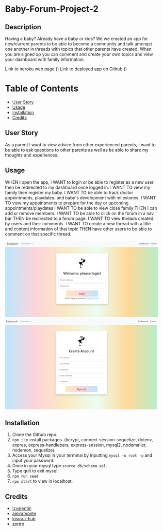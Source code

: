 # Baby-Forum-Project-2

## Description 

Having a baby? Already have a baby or kids? We we created an app for new/current parents to be able to become a community and talk amongst one another in threads with topics that other parents have created. When you are signed up you can comment and create your own topics and view your dashboard with family information. 

Link to heroku web page ()
Link to deployed app on Github ()

# Table of Contents 
- [User Story](#UserStory)
- [Usage](#Usage)
- [Installation](#Installation)
- [Credits](#Credits)
 
<a name="UserStory"></a>
## User Story
As a parent I want to view advice from other experienced parents,
I want to be able to ask questions to other parents as well as be able to share my thoughts and experiences.

<a name="Usage"></a>
## Usage

WHEN I open the app,
I WANT to login or be able to register as a new user then be redirected to my dashboard once logged in.
I WANT TO view my family then register my baby.
I WANT TO be able to track doctor appointments, playdates. and baby's development with milestones. 
I WANT TO view my appointments to prepare for the day or upcoming appointments/playdates
I WANT TO be able to view close family THEN I can add or remove members.
I WANT TO be able to click on the forum in a nav bar THEN be redirected to a forum page.
I WANT TO view threads created by users and their comments.
I WANT TO create a new thread with a title and content information of that topic THEN have other users to be able to comment on that specific thread.

![signin](./public/assets/signin.png)
![signup](./public/assets/signup.png)

<a name="Installation"></a>
## Installation

1. Clone the Github repo. 
2. `npm i` to install packages. (bcrypt, connect-session-sequelize, dotenv, expres, express-handlebars, express-session, mysql2, nodemailer, nodemon, sequelize).
3. Access your Mysql in your terminal by inputting `mysql -u root -p` and input your password. 
4. Once in your mysql type `source db/schema.sql`.
5. Type quit to exit mysql.
6. `npm run seed`
7. `npm start` to view in localhost.

<a name="Credits"></a>
## Credits
- [lzvalentin](https://github.com/lzvalentin)
- [amiramonte](https://github.com/amiramonte)
- [kearac-hub](https://github.com/kearac-hub)
- [zortro](https://github.com/zortro)
